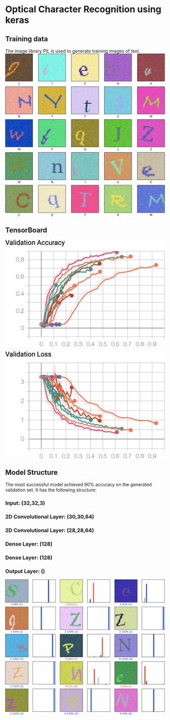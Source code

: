 # Optical Character Recognition using keras

## Training data

The image library PIL is used to generate training images of text.
![TrainingData](/Present/TrainingDataDisplay.png)

## TensorBoard

![ValidationAccuracy](/Present/ValidationAccuracy.png)

![ValidationLoss](/Present/ValidationLoss.png)

## Model Structure

The most successful model achieved 90% accuracy on the generated validation set. It has the following structure:

### Input: (32,32,3)

### 2D Convolutional Layer: (30,30,64)
### 2D Convolutional Layer: (28,28,64)
### Dense Layer: (128)
### Dense Layer: (128)

### Output Layer: ()

![ModelPrediction](/Present/PredictDisplay.png)
